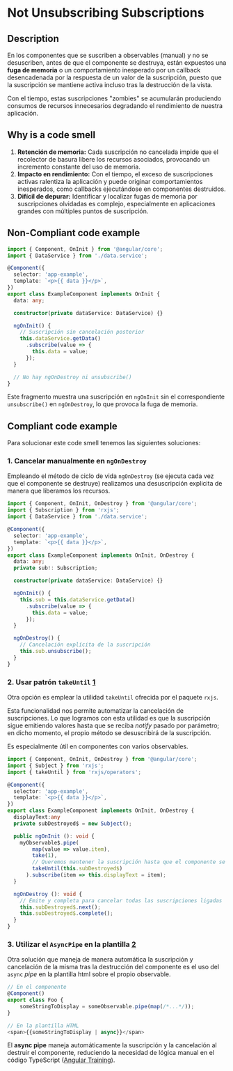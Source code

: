 # Not Unsubscribing Subscriptions

## Description

En los componentes que se suscriben a observables (manual) y no se desuscriben, antes de que el componente se destruya, están expuestos una **fuga de memoria** o un comportamiento inesperado por un callback desencadenada por la respuesta de un valor de la suscripción, puesto que la suscripción se mantiene activa incluso tras la destrucción de la vista. 

Con el tiempo, estas suscripciones "zombies" se acumularán produciendo consumos de recursos innecesarios degradando el rendimiento de nuestra aplicación.

## Why is a code smell

1. **Retención de memoria:** Cada suscripción no cancelada impide que el recolector de basura libere los recursos asociados, provocando un incremento constante del uso de memoria.
2. **Impacto en rendimiento:** Con el tiempo, el exceso de suscripciones activas ralentiza la aplicación y puede originar comportamientos inesperados, como callbacks ejecutándose en componentes destruidos.
3. **Difícil de depurar:** Identificar y localizar fugas de memoria por suscripciones olvidadas es complejo, especialmente en aplicaciones grandes con múltiples puntos de suscripción.

## Non-Compliant code example

```typescript
import { Component, OnInit } from '@angular/core';
import { DataService } from './data.service';

@Component({
  selector: 'app-example',
  template: `<p>{{ data }}</p>`,
})
export class ExampleComponent implements OnInit {
  data: any;

  constructor(private dataService: DataService) {}

  ngOnInit() {
    // Suscripción sin cancelación posterior
    this.dataService.getData()
      .subscribe(value => {
        this.data = value;
      });
  }

  // No hay ngOnDestroy ni unsubscribe()
}
```

Este fragmento muestra una suscripción en `ngOnInit` sin el correspondiente `unsubscribe()` en `ngOnDestroy`, lo que provoca la fuga de memoria.

## Compliant code example
Para solucionar este code smell tenemos las siguientes soluciones:

### 1. Cancelar manualmente en `ngOnDestroy`

Empleando el método de ciclo de vida `ngOnDestroy` (se ejecuta cada vez que el componente se destruye) realizamos una desuscripción explicita de manera que liberamos los recursos.

```typescript
import { Component, OnInit, OnDestroy } from '@angular/core';
import { Subscription } from 'rxjs';
import { DataService } from './data.service';

@Component({
  selector: 'app-example',
  template: `<p>{{ data }}</p>`,
})
export class ExampleComponent implements OnInit, OnDestroy {
  data: any;
  private sub!: Subscription;

  constructor(private dataService: DataService) {}

  ngOnInit() {
    this.sub = this.dataService.getData()
      .subscribe(value => {
        this.data = value;
      });
  }

  ngOnDestroy() {
    // Cancelación explícita de la suscripción
    this.sub.unsubscribe();
  }
}
```

### 2. Usar patrón `takeUntil` [1]
Otra opción es emplear la utilidad `takeUntil` ofrecida por el paquete `rxjs`. 

Esta funcionalidad nos permite automatizar la cancelación de suscripciones. Lo que logramos con esta utilidad es que la suscripción sigue emitiendo valores hasta que se reciba *notify* pasado por parámetro; en dicho momento, el propio método se desuscribirá de la suscripción. 

Es especialmente útil en componentes con varios observables.

```typescript
import { Component, OnInit, OnDestroy } from '@angular/core';
import { Subject } from 'rxjs';
import { takeUntil } from 'rxjs/operators';

@Component({
  selector: 'app-example',
  template: `<p>{{ data }}</p>`,
})
export class ExampleComponent implements OnInit, OnDestroy {
  displayText:any
  private subDestroyed$ = new Subject();

  public ngOnInit (): void {
    myObservable$.pipe(
        map(value => value.item),
        take(1),
        // Queremos mantener la suscripción hasta que el componente se destruya
        takeUntil(this.subDestroyed$)
      ).subscribe(item => this.displayText = item);
  }

  ngOnDestroy (): void {
    // Emite y completa para cancelar todas las suscripciones ligadas
    this.subDestroyed$.next();
    this.subDestroyed$.complete();
  }
}
```

### 3. Utilizar el  `AsyncPipe` en la plantilla [2]
Otra solución que maneja de manera automática la suscripción y cancelación de la misma tras la destrucción del componente es el uso del `async` *pipe* en la plantilla html sobre el propio observable.

```typescript
// En el componente
@Component()
export class Foo {
    someStringToDisplay = someObservable.pipe(map(/*...*/));
}

// En la plantilla HTML
<span>{{someStringToDisplay | async}}</span>
```

El **async pipe** maneja automáticamente la suscripción y la cancelación al destruir el componente, reduciendo la necesidad de lógica manual en el código TypeScript ([Angular Training][2]).

[1]: https://zydesoft.com/must-know-clean-code-principles-in-angular/
[2]: https://blog.eyas.sh/2018/12/use-asyncpipe-when-possible/

